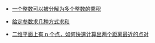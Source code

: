 
- [一个整数可以被分解为多个整数的乘积](一个整数可以被分解为多个整数的乘积.md)

- [给定参数求几种方式求和](给定参数求几种方式求和.md)

- [二维平面上有 n 个点，如何快速计算出两个距离最近的点对](点对.md)
